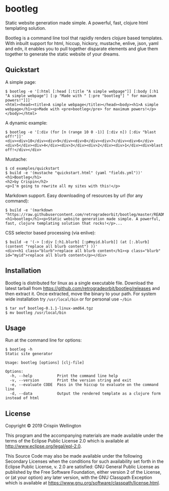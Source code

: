 # bootleg

Static website generation made simple. A powerful, fast, clojure html templating solution.

Bootleg is a command line tool that rapidly renders clojure based templates. With inbuilt support for html, hiccup, hickory, mustache, enlive, json, yaml and edn, it enables you to pull together disparate elements and glue them together to generate the static website of your dreams.

## Quickstart

A simple page:

    $ bootleg -e '[:html [:head [:title "A simple webpage"]] [:body [:h1 "A simple webpage"] [:p "Made with " [:pre "bootleg"] " for maximum powers!"]]]'
    <html><head><title>A simple webpage</title></head><body><h1>A simple webpage</h1><p>Made with <pre>bootleg</pre> for maximum powers!</p></body></html>

A dynamic example:

    $ bootleg -e '[:div (for [n (range 10 0 -1)] [:div n]) [:div "blast off!"]]'
    <div><div>10</div><div>9</div><div>8</div><div>7</div><div>6</div><div>5</div><div>4</div><div>3</div><div>2</div><div>1</div><div>blast off!</div></div>

Mustache:

    $ cd examples/quickstart
    $ build -e '(mustache "quickstart.html" (yaml "fields.yml"))'
    <h1>Bootleg</h1>
    <h2>by Crispin</h2>
    <p>I'm going to rewrite all my sites with this!</p>

Markdown support. Easy downloading of resources by url (for any command):

    $ build -e '(markdown "https://raw.githubusercontent.com/retrogradeorbit/bootleg/master/README.md")'
    <h1>bootleg</h1><p>Static website generation made simple. A powerful, fast, clojure templating solution that rocks!</p>...

CSS selector based processing (via enlive):

    $ build -e '(-> [:div [:h1.blurb] [:p#myid.blurb]] (at [:.blurb] (content "replace all blurb content") ))'
    <div><h1 class="blurb">replace all blurb content</h1><p class="blurb" id="myid">replace all blurb content</p></div>

## Installation

Bootleg is distributed for linux as a single executable file. Download the latest tarball from https://github.com/retrogradeorbit/bootleg/releases and then extract it. Once extracted, move the binary to your path. For system wide installation try `/usr/local/bin` or for personal use `~/bin`

    $ tar xvf bootleg-0.1.1-linux-amd64.tgz
    $ mv bootleg /usr/local/bin

## Usage

Run at the command line for options:

    $ bootleg -h
    Static site generator

    Usage: bootleg [options] [clj-file]

    Options:
      -h, --help           Print the command line help
      -v, --version        Print the version string and exit
      -e, --evaluate CODE  Pass in the hiccup to evaluate on the command line
      -d, --data           Output the rendered template as a clojure form instead of html

## License

Copyright © 2019 Crispin Wellington

This program and the accompanying materials are made available under the
terms of the Eclipse Public License 2.0 which is available at
http://www.eclipse.org/legal/epl-2.0.

This Source Code may also be made available under the following Secondary
Licenses when the conditions for such availability set forth in the Eclipse
Public License, v. 2.0 are satisfied: GNU General Public License as published by
the Free Software Foundation, either version 2 of the License, or (at your
option) any later version, with the GNU Classpath Exception which is available
at https://www.gnu.org/software/classpath/license.html.
